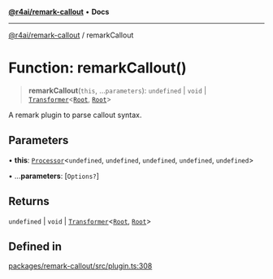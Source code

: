 [**@r4ai/remark-callout**](../README.md) • **Docs**

***

[@r4ai/remark-callout](../globals.md) / remarkCallout

# Function: remarkCallout()

> **remarkCallout**(`this`, ...`parameters`): `undefined` \| `void` \| [`Transformer`](../-internal-/type-aliases/Transformer.md)\<[`Root`](../-internal-/interfaces/Root.md), [`Root`](../-internal-/interfaces/Root.md)\>

A remark plugin to parse callout syntax.

## Parameters

• **this**: [`Processor`](../-internal-/classes/Processor.md)\<`undefined`, `undefined`, `undefined`, `undefined`, `undefined`\>

• ...**parameters**: [`Options?`]

## Returns

`undefined` \| `void` \| [`Transformer`](../-internal-/type-aliases/Transformer.md)\<[`Root`](../-internal-/interfaces/Root.md), [`Root`](../-internal-/interfaces/Root.md)\>

## Defined in

[packages/remark-callout/src/plugin.ts:308](https://github.com/r4ai/remark-callout/blob/92c94b708c2f6bdda389d15e8cae58ca30d48f99/packages/remark-callout/src/plugin.ts#L308)
